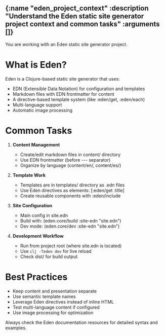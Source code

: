 {:name "eden_project_context"
 :description "Understand the Eden static site generator project context and common tasks"
 :arguments []}
---
You are working with an Eden static site generator project.

# What is Eden?
Eden is a Clojure-based static site generator that uses:
- EDN (Extensible Data Notation) for configuration and templates
- Markdown files with EDN frontmatter for content
- A directive-based template system (like :eden/get, :eden/each)
- Multi-language support
- Automatic image processing

# Common Tasks
1. **Content Management**
   - Create/edit markdown files in content/ directory
   - Use EDN frontmatter (before --- separator)
   - Organize by language (content/en/, content/es/)

2. **Template Work**
   - Templates are in templates/ directory as .edn files
   - Use Eden directives as elements: [:eden/get :title]
   - Create reusable components with :eden/include

3. **Site Configuration**
   - Main config in site.edn
   - Build with: (eden.core/build :site-edn "site.edn")
   - Dev mode: (eden.core/dev :site-edn "site.edn")

4. **Development Workflow**
   - Run from project root (where site.edn is located)
   - Use `clj -Teden dev` for live reload
   - Check dist/ for build output

# Best Practices
- Keep content and presentation separate
- Use semantic template names
- Leverage Eden directives instead of inline HTML
- Test multi-language content if configured
- Use image processing for optimization

Always check the Eden documentation resources for detailed syntax and examples.